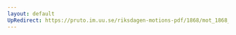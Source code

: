 ```yaml
---
layout: default
UpRedirect: https://pruto.im.uu.se/riksdagen-motions-pdf/1868/mot_1868__ak__130/mot_1868__ak__130-001.pdf
---
```

